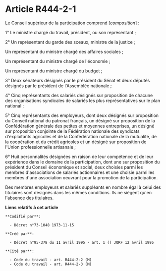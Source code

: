 # Article R444-2-1

Le Conseil supérieur de la participation comprend [*composition*] :

1° Le ministre chargé du travail, président, ou son représentant ;

2° Un représentant du garde des sceaux, ministre de la justice ;

Un représentant du ministre chargé des affaires sociales ;

Un représentant du ministre chargé de l'économie ;

Un représentant du ministre chargé du budget ;

3° Deux sénateurs désignés par le président du Sénat et deux députés désignés par le président de l'Assemblée nationale ;

4° Cinq représentants des salariés désignés sur proposition de chacune des organisations syndicales de salariés les plus
représentatives sur le plan national ;

5° Cinq représentants des employeurs, dont deux désignés sur proposition du Conseil national du patronat français, un désigné
sur proposition de la Confédération générale des petites et moyennes entreprises, un désigné sur proposition conjointe de la
Fédération nationale des syndicats d'exploitants agricoles et de la Confédération nationale de la mutualité, de la
coopération et du crédit agricoles et un désigné sur proposition de l'Union professionnelle artisanale ;

6° Huit personnalités désignées en raison de leur compétence et de leur expérience dans le domaine de la participation, dont
une sur proposition du président du Conseil économique et social, deux choisies parmi les membres d'associations de salariés
actionnaires et une choisie parmi les membres d'une association oeuvrant pour la promotion de la participation.

Des membres employeurs et salariés suppléants en nombre égal à celui des titulaires sont désignés dans les mêmes conditions.
Ils ne siègent qu'en l'absence des titulaires.

**Liens relatifs à cet article**

	**Codifié par**:

	  - Décret n°73-1048 1973-11-15

	**Créé par**:

	  - Décret n°95-378 du 11 avril 1995 - art. 1 () JORF 12 avril 1995

	**Cité par**:

	  - Code du travail - art. R444-2-2 (M)
	  - Code du travail - art. R444-2-3 (M)
